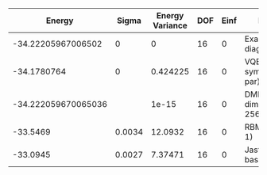 | Energy              | Sigma  | Energy Variance | DOF | Einf | Method                      | Reference |
|---------------------|--------|-----------------|-----|------|-----------------------------|-----------|
| -34.22205967006502  | 0      | 0               | 16  | 0    | Exact diagonalization       | [code](https://github.com/varbench/methods/blob/main/scripts/Heisenberg/triangular_16_P/ed_netket.sh) |
| -34.1780764         | 0      | 0.424225        | 16  | 0    | VQE (SR + symm. + 64 par)   | [code](https://github.com/varbench/methods/blob/main/scripts/Heisenberg/triangular_16_P/vqe.sh) |
| -34.222059670065036 |        | 1e-15           | 16  | 0    | DMRG (bond dimension = 256) | [code](https://github.com/varbench/methods/blob/main/scripts/Heisenberg/triangular_16_P/dmrg.sh) |
| -33.5469            | 0.0034 | 12.0932         | 16  | 0    | RBM (alpha = 1)             | [code](https://github.com/varbench/methods/blob/main/scripts/Heisenberg/triangular_16_P/vmc_rbm.sh) |
| -33.0945            | 0.0027 | 7.37471         | 16  | 0    | Jastrow baseline            | [code](https://github.com/varbench/methods/blob/main/scripts/Heisenberg/triangular_16_P/vmc_jastrow.sh) |
